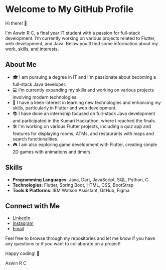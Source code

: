 # Welcome to My GitHub Profile

Hi there! 👋

I'm Aswin R C, a final year IT student with a passion for full-stack development. I’m currently working on various projects related to Flutter, web development, and Java. Below you'll find some information about my work, skills, and interests.

## About Me

- 🎓 I am pursuing a degree in IT and I'm passionate about becoming a full-stack Java developer.
- 💻 I’m currently expanding my skills and working on various projects involving modern technologies.
- 🌱 I have a keen interest in learning new technologies and enhancing my skills, particularly in Flutter and web development.
- 📚 I have done an internship focused on full-stack Java development and participated in the Kumari Hackathon, where I reached the finals.
- 🛠️ I'm working on various Flutter projects, including a quiz app and features for displaying rooms, ATMs, and restaurants with maps and search functionalities.
- 🎮 I am also exploring game development with Flutter, creating simple 2D games with animations and timers.

## Skills

- **Programming Languages**: Java, Dart, JavaScript, SQL, Python, C
- **Technologies**: Flutter, Spring Boot, HTML, CSS, BootStrap
- **Tools & Platforms**: IBM Watson Assistant, GitHub, Figma

## Connect with Me

- [LinkedIn]([#](https://www.linkedin.com/in/aswin-r-c-962853172?utm_source=share&utm_campaign=share_via&utm_content=profile&utm_medium=ios_app))
- [Instagram]([#](https://www.instagram.com/r__aswin?igsh=a3loenk1eDh2aGto&utm_source=qr))
- [Email](mailto:rcaswin6@gmail.com)

Feel free to browse through my repositories and let me know if you have any questions or if you want to collaborate on a project!

Happy coding! 🚀

Aswin R C
